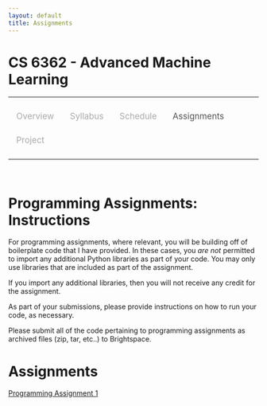 ```yaml
---
layout: default
title: Assignments
---
```


<style>
.topnav {
  overflow: hidden;
  background-color: #fdfdfd;
}

.topnav a {
  float: left;
  color: #aaaaaa;
  text-align: center;
  padding: 14px 16px;
  text-decoration: none;
  font-size: 17px;
}

.topnav a:hover {
  color: #555555;
}

.topnav a.active {
  color: #555555;
}
</style>

# CS 6362 - Advanced Machine Learning

---

<div class='topnav'>
  <a href="/teaching/aml/fall2024">Overview</a>
  <a href="/teaching/aml/fall2024/syllabus">Syllabus</a>
  <a href="/teaching/aml/fall2024/schedule">Schedule</a>
  <a class='active' href="/teaching/aml/fall2024/assignments">Assignments</a>
  <a href="/teaching/aml/fall2024/project">Project</a>
</div>

---

<br>

# Programming Assignments: Instructions

For programming assignments, where relevant, you will be building off of boilerplate code that I have provided. In these cases, you _are not_ permitted to import any additional Python libraries as part of your code. You may only use libraries that are included as part of the assignment.

If you import any additional libraries, then you will not receive any credit for the assignment.

As part of your submissions, please provide instructions on how to run your code, as necessary.

Please submit all of the code pertaining to programming assignments as archived files (zip, tar, etc..) to Brightspace.

# Assignments

[Programming Assignment 1](/teaching/aml/fall2024/assignments/pa1)
